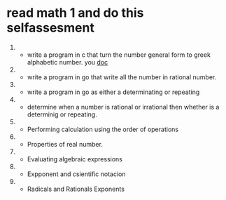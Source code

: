 # read math 1 and do this selfassesment
1. - write a program in c that turn the number general  form to greek alphabetic number. you <a href="">doc</a>
2. - write a program in go that write all the number in rational number.
3. - write a program in go as either a determinating or repeating
4. - determine when a number is rational or irrational then whether is a determinig or repeating.
5. - Performing calculation using the order of operations
6. - Properties of real number.
7. - Evaluating algebraic expressions
8. - Expponent and csientific notacion
9. - Radicals and Rationals Exponents

